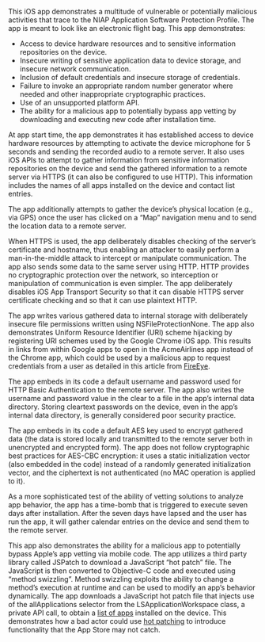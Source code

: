 This iOS app demonstrates a multitude of vulnerable or potentially malicious activities that trace to the NIAP Application Software Protection Profile. The app is meant to look like an electronic flight bag.  This app demonstrates:
* Access to device hardware resources and to sensitive information repositories on the device. 
* Insecure writing of sensitive application data to device storage, and insecure network communication. 
* Inclusion of default credentials and insecure storage of credentials. 
* Failure to invoke an appropriate random number generator where needed and other inappropriate cryptographic practices. 
* Use of an unsupported platform API.
* The ability for a malicious app to potentially bypass app vetting by downloading and executing new code after installation time.

At app start time, the app demonstrates it has established access to device hardware resources by attempting to activate the device microphone for 5 seconds and sending the recorded audio to a remote server. It also uses iOS APIs to attempt to gather information from sensitive information repositories on the device and send the gathered information to a remote server via HTTPS (it can also be configured to use HTTP). This information includes the names of all apps installed on the device and contact list entries.

The app additionally attempts to gather the device’s physical location (e.g., via GPS) once the user has clicked on a “Map” navigation menu and to send the location data to a remote server.

When HTTPS is used, the app deliberately disables checking of the server’s certificate and hostname, thus enabling an attacker to easily perform a man-in-the-middle attack to intercept or manipulate communication. The app also sends some data to the same server using HTTP. HTTP provides no cryptographic protection over the network, so interception or manipulation of communication is even simpler. The app deliberately disables iOS App Transport Security so that it can disable HTTPS server certificate checking and so that it can use plaintext HTTP.

The app writes various gathered data to internal storage with deliberately insecure file permissions written using NSFileProtectionNone. The app also demonstrates Uniform Resource Identifier (URI) scheme hijacking by registering URI schemes used by the Google Chrome iOS app.  This results in links from within Google apps to open in the AcmeAirlines app instead of the Chrome app, which could be used by a malicious app to request credentials from a user as detailed in this article from [FireEye](https://www.fireeye.com/blog/threat-research/2015/02/ios_masque_attackre.html).

The app embeds in its code a default username and password used for HTTP Basic Authentication to the remote server. The app also writes the username and password value in the clear to a file in the app’s internal data directory. Storing cleartext passwords on the device, even in the app’s internal data directory, is generally considered poor security practice.

The app embeds in its code a default AES key used to encrypt gathered data (the data is stored locally and transmitted to the remote server both in unencrypted and encrypted form). The app does not follow cryptographic best practices for AES-CBC encryption: it uses a static initialization vector (also embedded in the code) instead of a randomly generated initialization vector, and the ciphertext is not authenticated (no MAC operation is applied to it).

As a more sophisticated test of the ability of vetting solutions to analyze app behavior, the app has a time-bomb that is triggered to execute seven days after installation.  After the seven days have lapsed and the user has run the app, it will gather calendar entries on the device and send them to the remote server. 

This app also demonstrates the ability for a malicious app to potentially bypass Apple’s app vetting via mobile code. The app utilizes a third party library called JSPatch to download a JavaScript “hot patch” file. The JavaScript is then converted to Objective-C code and executed using “method swizzling”. Method swizzling exploits the ability to change a method’s execution at runtime and can be used to modify an app’s behavior dynamically. The app downloads a JavaScript hot patch file that injects use of the allApplications selector from the LSApplicationWorkspace class, a private API call, to obtain a [list of apps](http://www.andreas-kurtz.de/2014/09/malicious-apps-ios8.html) installed on the device.  This demonstrates how a bad actor could use [hot patching](https://www.fireeye.com/blog/threat-research/2016/01/hot_or_not_the_bene.html) to introduce functionality that the App Store may not catch. 



